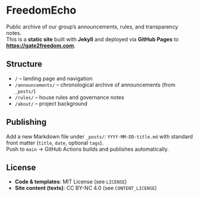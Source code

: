 # FreedomEcho

Public archive of our group’s announcements, rules, and transparency notes.  
This is a **static site** built with **Jekyll** and deployed via **GitHub Pages** to **https://gate2freedom.com**.

## Structure
- `/` – landing page and navigation
- `/announcements/` – chronological archive of announcements (from `_posts/`)
- `/rules/` – house rules and governance notes
- `/about/` – project background

## Publishing
Add a new Markdown file under `_posts/`:
`YYYY-MM-DD-title.md` with standard front matter (`title`, `date`, optional `tags`).  
Push to `main` → GitHub Actions builds and publishes automatically.

## License
- **Code & templates**: MIT License (see `LICENSE`)
- **Site content (texts)**: CC BY-NC 4.0 (see `CONTENT_LICENSE`)
